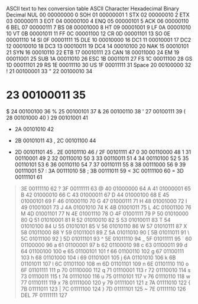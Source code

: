 ASCII text to hex conversion table
ASCII
Character	Hexadecimal	Binary	Decimal
NUL	00	00000000	0
SOH	01	00000001	1
STX	02	00000010	2
ETX	03	00000011	3
EOT	04	00000100	4
ENQ	05	00000101	5
ACK	06	00000110	6
BEL	07	00000111	7
BS	08	00001000	8
HT	09	00001001	9
LF	0A	00001010	10
VT	0B	00001011	11
FF	0C	00001100	12
CR	0D	00001101	13
SO	0E	00001110	14
SI	0F	00001111	15
DLE	10	00010000	16
DC1	11	00010001	17
DC2	12	00010010	18
DC3	13	00010011	19
DC4	14	00010100	20
NAK	15	00010101	21
SYN	16	00010110	22
ETB	17	00010111	23
CAN	18	00011000	24
EM	19	00011001	25
SUB	1A	00011010	26
ESC	1B	00011011	27
FS	1C	00011100	28
GS	1D	00011101	29
RS	1E	00011110	30
US	1F	00011111	31
Space	20	00100000	32
!	21	00100001	33
"	22	00100010	34
#	23	00100011	35
$	24	00100100	36
%	25	00100101	37
&	26	00100110	38
'	27	00100111	39
(	28	00101000	40
)	29	00101001	41
*	2A	00101010	42
+	2B	00101011	43
,	2C	00101100	44
-	2D	00101101	45
.	2E	00101110	46
/	2F	00101111	47
0	30	00110000	48
1	31	00110001	49
2	32	00110010	50
3	33	00110011	51
4	34	00110100	52
5	35	00110101	53
6	36	00110110	54
7	37	00110111	55
8	38	00111000	56
9	39	00111001	57
:	3A	00111010	58
;	3B	00111011	59
<	3C	00111100	60
=	3D	00111101	61
>	3E	00111110	62
?	3F	00111111	63
@	40	01000000	64
A	41	01000001	65
B	42	01000010	66
C	43	01000011	67
D	44	01000100	68
E	45	01000101	69
F	46	01000110	70
G	47	01000111	71
H	48	01001000	72
I	49	01001001	73
J	4A	01001010	74
K	4B	01001011	75
L	4C	01001100	76
M	4D	01001101	77
N	4E	01001110	78
O	4F	01001111	79
P	50	01010000	80
Q	51	01010001	81
R	52	01010010	82
S	53	01010011	83
T	54	01010100	84
U	55	01010101	85
V	56	01010110	86
W	57	01010111	87
X	58	01011000	88
Y	59	01011001	89
Z	5A	01011010	90
[	5B	01011011	91
\	5C	01011100	92
]	5D	01011101	93
^	5E	01011110	94
_	5F	01011111	95
`	60	01100000	96
a	61	01100001	97
b	62	01100010	98
c	63	01100011	99
d	64	01100100	100
e	65	01100101	101
f	66	01100110	102
g	67	01100111	103
h	68	01101000	104
i	69	01101001	105
j	6A	01101010	106
k	6B	01101011	107
l	6C	01101100	108
m	6D	01101101	109
n	6E	01101110	110
o	6F	01101111	111
p	70	01110000	112
q	71	01110001	113
r	72	01110010	114
s	73	01110011	115
t	74	01110100	116
u	75	01110101	117
v	76	01110110	118
w	77	01110111	119
x	78	01111000	120
y	79	01111001	121
z	7A	01111010	122
{	7B	01111011	123
|	7C	01111100	124
}	7D	01111101	125
~	7E	01111110	126
DEL	7F	01111111	127
